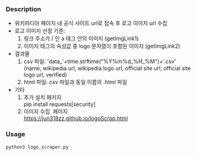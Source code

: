 ### Description
- 위키피디아 페이지 내 공식 사이트 url로 접속 후 로고 이미지 url 수집
- 로고 이미지 선정 기준:
  1. 링크 주소가 / 인 a 태그 안의 이미지 (getImgLink1)
  2. 이미지 태그의 속성값 중 logo 문자열이 포함된 이미지 (getImgLink2)
- 결과물
  1. csv 파일: 'data_'+time.strftime("%Y%m%d_%H_%M")+'.csv'<br>
     (name, wikipedia url, wikipedia logo url, official site url, official site logo url, verified)
  2. html 파일: csv 파일과 동일 이름의 .html 파일
- 기타
  1. 추가 설치 패키지 <br>
     pip install requests[security]
  2. 이미지 수집  페이지 <br>
     https://jun318zz.github.io/logoScrap.html
### Usage
    python3 logo_scraper.py
